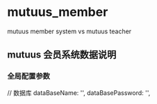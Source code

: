 # mutuus_member

mutuus member system vs mutuus teacher

## mutuus 会员系统数据说明

### 全局配置参数

// 数据库
dataBaseName: '',
dataBasePassword: '',

